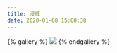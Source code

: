 ```yaml
---
title: 漫威
date: 2020-01-08 15:00:38
---
```


{% gallery %}
![](/images/gallery/marvel/marvel.jpg)
{% endgallery %}